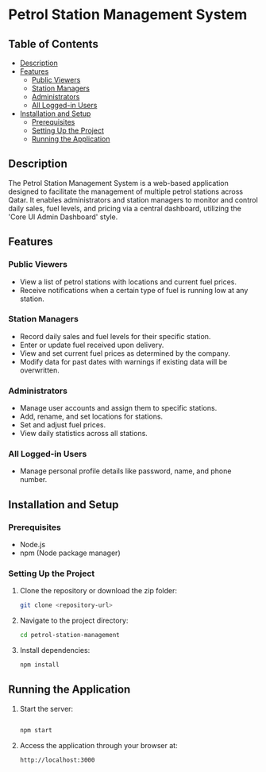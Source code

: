 # Petrol Station Management System

## Table of Contents
- [Description](#description)
- [Features](#features)
  - [Public Viewers](#public-viewers)
  - [Station Managers](#station-managers)
  - [Administrators](#administrators)
  - [All Logged-in Users](#all-logged-in-users)
- [Installation and Setup](#installation-and-setup)
  - [Prerequisites](#prerequisites)
  - [Setting Up the Project](#setting-up-the-project)
  - [Running the Application](#running-the-application)

## Description

The Petrol Station Management System is a web-based application designed to facilitate the management of multiple petrol stations across Qatar. It enables administrators and station managers to monitor and control daily sales, fuel levels, and pricing via a central dashboard, utilizing the 'Core UI Admin Dashboard' style.

## Features

### Public Viewers
- View a list of petrol stations with locations and current fuel prices.
- Receive notifications when a certain type of fuel is running low at any station.

### Station Managers
- Record daily sales and fuel levels for their specific station.
- Enter or update fuel received upon delivery.
- View and set current fuel prices as determined by the company.
- Modify data for past dates with warnings if existing data will be overwritten.

### Administrators
- Manage user accounts and assign them to specific stations.
- Add, rename, and set locations for stations.
- Set and adjust fuel prices.
- View daily statistics across all stations.

### All Logged-in Users
- Manage personal profile details like password, name, and phone number.

## Installation and Setup

### Prerequisites
- Node.js
- npm (Node package manager)

### Setting Up the Project
1. Clone the repository or download the zip folder:
   
   ```bash
   git clone <repository-url>
   ```
  
3. Navigate to the project directory:
   
   ```bash
   cd petrol-station-management
   ```
4. Install dependencies:
   
   ```bash
   npm install 
   ```

## Running the Application
1. Start the server:
   ```bash

   npm start
   ```
2. Access the application through your browser at:
   
   ```bash
   http://localhost:3000
   ```
